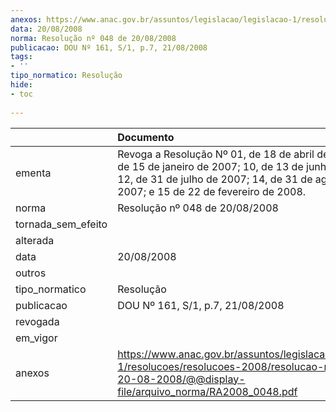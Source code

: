 ```yaml
---
anexos: https://www.anac.gov.br/assuntos/legislacao/legislacao-1/resolucoes/resolucoes-2008/resolucao-no-048-de-20-08-2008/@@display-file/arquivo_norma/RA2008_0048.pdf
data: 20/08/2008
norma: Resolução nº 048 de 20/08/2008
publicacao: DOU Nº 161, S/1, p.7, 21/08/2008
tags:
- ''
tipo_normatico: Resolução
hide: 
- toc 
 
---
```


|                    | Documento                                                                                                                                                                                             |
|:-------------------|:------------------------------------------------------------------------------------------------------------------------------------------------------------------------------------------------------|
| ementa             | Revoga a Resolução Nº 01, de 18 de abril de 2006; 06, de 15 de janeiro de 2007; 10, de 13 de junho de 2007; 12, de 31 de julho de 2007; 14, de 31 de agosto de 2007; e 15 de 22 de fevereiro de 2008. |
| norma              | Resolução nº 048 de 20/08/2008                                                                                                                                                                        |
| tornada_sem_efeito |                                                                                                                                                                                                       |
| alterada           |                                                                                                                                                                                                       |
| data               | 20/08/2008                                                                                                                                                                                            |
| outros             |                                                                                                                                                                                                       |
| tipo_normatico     | Resolução                                                                                                                                                                                             |
| publicacao         | DOU Nº 161, S/1, p.7, 21/08/2008                                                                                                                                                                      |
| revogada           |                                                                                                                                                                                                       |
| em_vigor           |                                                                                                                                                                                                       |
| anexos             | https://www.anac.gov.br/assuntos/legislacao/legislacao-1/resolucoes/resolucoes-2008/resolucao-no-048-de-20-08-2008/@@display-file/arquivo_norma/RA2008_0048.pdf                                       |